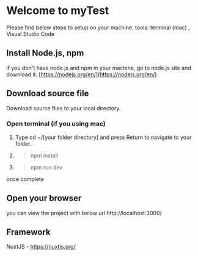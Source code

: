 # Welcome to myTest

Please find below steps to setup on your machine.
tools: terminal (mac) , Visual Studio Code

## Install Node.js, npm

if you don't have node.js and npm in your machine, go to node.js site and download it.
[https://nodejs.org/en/](https://nodejs.org/en/)

## Download source file

Download source files to your local directory.

### Open terminal (if you using mac)

1. Type cd ~/[your folder directory] and press Return to navigate to your folder.
2.  > npm install
3.  > npm run dev

once complete

## Open your browser

you can view the project with below url
http://localhost:3000/

## Framework

NuxtJS - https://nuxtjs.org/

